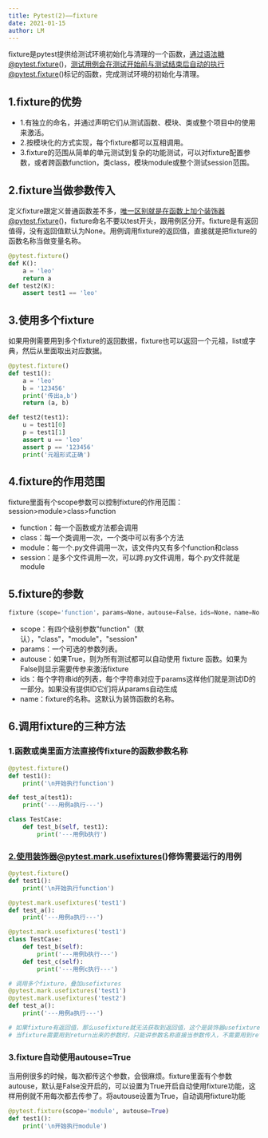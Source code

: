 ```yaml
---
title: Pytest(2)——fixture
date: 2021-01-15
author: LM
---
```


fixture是pytest提供给测试环境初始化与清理的一个函数，通过语法糖@pytest.fixture()，测试用例会在测试开始前与测试结束后自动的执行@pytest.fixture()标记的函数，完成测试环境的初始化与清理。

## 1.fixture的优势

- 1.有独立的命名，并通过声明它们从测试函数、模块、类或整个项目中的使用来激活。
- 2.按模块化的方式实现，每个fixture都可以互相调用。
- 3.fixture的范围从简单的单元测试到复杂的功能测试，可以对fixture配置参数，或者跨函数function，类class，模块module或整个测试session范围。

## 2.fixture当做参数传入

定义fixture跟定义普通函数差不多，唯一区别就是在函数上加个装饰器@pytest.fixture()，fixture命名不要以test开头，跟用例区分开。fixture是有返回值得，没有返回值默认为None。用例调用fixture的返回值，直接就是把fixture的函数名称当做变量名称。

```python
@pytest.fixture()
def K():
    a = 'leo'
    return a
def test2(K):
    assert test1 == 'leo'
```

## 3.使用多个fixture

如果用例需要用到多个fixture的返回数据，fixture也可以返回一个元祖，list或字典，然后从里面取出对应数据。

```python
@pytest.fixture()
def test1():
    a = 'leo'
    b = '123456'
    print('传出a,b')
    return (a, b)

def test2(test1):
    u = test1[0]
    p = test1[1]
    assert u == 'leo'
    assert p == '123456'
    print('元祖形式正确')
```

## 4.fixture的作用范围

fixture里面有个scope参数可以控制fixture的作用范围：session>module>class>function

- function：每一个函数或方法都会调用
- class：每一个类调用一次，一个类中可以有多个方法
- module：每一个.py文件调用一次，该文件内又有多个function和class
- session：是多个文件调用一次，可以跨.py文件调用，每个.py文件就是module

## 5.fixture的参数

```python
fixture（scope='function'，params=None，autouse=False，ids=None，name=None）
```

- scope：有四个级别参数"function"（默认），"class"，"module"，"session"
- params：一个可选的参数列表。
- autouse：如果True，则为所有测试都可以自动使用 fixture 函数。如果为False则显示需要传参来激活fixture
- ids：每个字符串id的列表，每个字符串对应于params这样他们就是测试ID的一部分。如果没有提供ID它们将从params自动生成
- name：fixture的名称。这默认为装饰函数的名称。

## 6.调用fixture的三种方法

### 1.函数或类里面方法直接传fixture的函数参数名称

```python
@pytest.fixture()
def test1():
    print('\n开始执行function')

def test_a(test1):
    print('---用例a执行---')

class TestCase:
    def test_b(self, test1):
        print('---用例b执行')
```

### 2.使用装饰器@pytest.mark.usefixtures()修饰需要运行的用例

```python
@pytest.fixture()
def test1():
    print('\n开始执行function')

@pytest.mark.usefixtures('test1')
def test_a():
    print('---用例a执行---')

@pytest.mark.usefixtures('test1')
class TestCase:
    def test_b(self):
        print('---用例b执行---')
    def test_c(self):
        print('---用例c执行---')

# 调用多个fixture，叠加usefixtures
@pytest.mark.usefixtures('test1')
@pytest.mark.usefixtures('test2')
def test_a():
    print('---用例a执行---')

# 如果fixture有返回值，那么usefixture就无法获取到返回值，这个是装饰器usefixture与用例直接传fixture参数的区别。
# 当fixture需要用到return出来的参数时，只能讲参数名称直接当参数传入，不需要用到return出来的参数时，两种方式都可以。
```

### 3.fixture自动使用autouse=True

当用例很多的时候，每次都传这个参数，会很麻烦。fixture里面有个参数autouse，默认是False没开启的，可以设置为True开启自动使用fixture功能，这样用例就不用每次都去传参了。将autouse设置为True，自动调用fixture功能

```python
@pytest.fixture(scope='module', autouse=True)
def test1():
    print('\n开始执行module')
```

